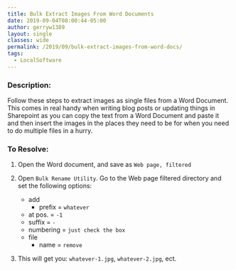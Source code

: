 ```yaml
---
title: Bulk Extract Images From Word Documents
date: 2019-09-04T08:00:44-05:00
author: gerryw1389
layout: single
classes: wide
permalink: /2019/09/bulk-extract-images-from-word-docs/
tags:
  - LocalSoftware
---
```

<!--more-->

### Description:

Follow these steps to extract images as single files from a Word Document. This comes in real handy when writing blog posts or updating things in Sharepoint as you can copy the text from a Word Document and paste it and then insert the images in the places they need to be for when you need to do multiple files in a hurry.

### To Resolve:

1. Open the Word document, and save as `Web page, filtered`

2. Open `Bulk Rename Utility`. Go to the Web page filtered directory and set the following options:
   - add
     - prefix = `whatever`
   - at pos. = `-1`
   - suffix = `-`
   - numbering = `just check the box`
   - file
     - name = `remove`

3. This will get you: `whatever-1.jpg`, `whatever-2.jpg`, ect.
